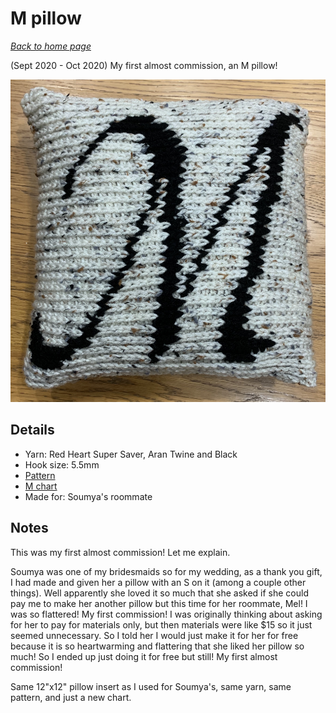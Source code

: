 # M pillow

[*Back to home page*](..)

(Sept 2020 - Oct 2020) My first almost commission, an M pillow! 

<img src="media/m_pillow.jpg" style="max-width: 100%" />

## Details
- Yarn: Red Heart Super Saver, Aran Twine and Black
- Hook size: 5.5mm
- [Pattern](https://hearthookhome.com/throw-pillow-cover-free-crochet-pattern/)
- [M chart](https://www.stitchfiddle.com/en/c/si1ih7-k30rc)
- Made for: Soumya's roommate

## Notes 
This was my first almost commission! Let me explain.

Soumya was one of my bridesmaids so for my wedding, as a thank you gift, I had made and given her a pillow with an S on it (among a couple other things). Well apparently she loved it so much that she asked if she could pay me to make her another pillow but this time for her roommate, Mel! I was so flattered! My first commission! I was originally thinking about asking for her to pay for materials only, but then materials were like $15 so it just seemed unnecessary. So I told her I would just make it for her for free because it is so heartwarming and flattering that she liked her pillow so much! So I ended up just doing it for free but still! My first almost commission! 

Same 12"x12" pillow insert as I used for Soumya's, same yarn, same pattern, and just a new chart. 
